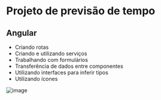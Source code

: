 # Projeto de previsão de tempo

## Angular 

- Criando rotas
- Criando e utilizando serviços
- Trabalhando com formulários
- Transferência de dados entre componentes
- Utilizando interfaces para inferir tipos
- Utilizando ícones


![image](https://github.com/jailtonmendes/curso-angular15-na-pratica/assets/44006125/3617aea5-05be-4d21-92da-4910b3dda41e)
